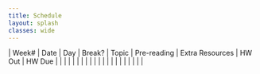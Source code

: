 ```yaml
---
title: Schedule 
layout: splash
classes: wide
---
```


| Week# | Date | Day | Break? | Topic | Pre-reading | Extra Resources | HW Out | HW Due |
|       |      |     |        |       |             |                 |        |        |
|       |      |     |        |       |             |                 |        |        |


<!-- <img src="https://imgs.xkcd.com/comics/x.png"> -->


